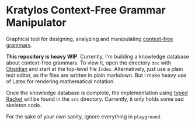 # Kratylos Context-Free Grammar Manipulator

Graphical tool for designing, analyzing and manipulating [context-free grammars][cfg].

**This repository is heavy WIP**. Currently, I'm building a knowledge database about context-free grammars. To view it, open the directory `doc` with [Obsidian](https://obsidian.md) and start at the top-level file `Index`. Alternatively, just use a plain text editor, as the files are written in plain markdown. But I make heavy use of Latex for rendering mathematical notation.

Once the knowledge database is complete, the implementation using [typed][typedracket] [Racket][racket] will be found in the `src` directory. Currently, it only holds some sad skeleton code.

For the sake of your own sanity, ignore everything in `playground`.


[cfg]: https://en.wikipedia.org/wiki/Context-free_grammar
[typedracket]: https://docs.racket-lang.org/ts-guide
[racket]: https://racket-lang.org
